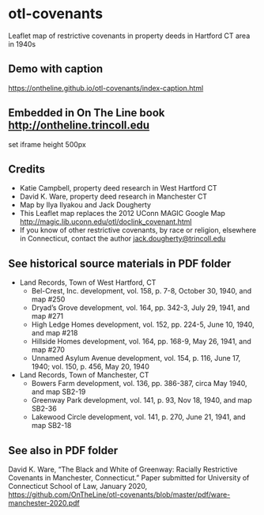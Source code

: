 # otl-covenants
Leaflet map of restrictive covenants in property deeds in Hartford CT area in 1940s

## Demo with caption
https://ontheline.github.io/otl-covenants/index-caption.html

## Embedded in On The Line book http://ontheline.trincoll.edu
set iframe height 500px

## Credits
- Katie Campbell, property deed research in West Hartford CT
- David K. Ware, property deed research in Manchester CT
- Map by Ilya Ilyakou and Jack Dougherty
- This Leaflet map replaces the 2012 UConn MAGIC Google Map http://magic.lib.uconn.edu/otl/doclink_covenant.html
- If you know of other restrictive covenants, by race or religion, elsewhere in Connecticut, contact the author [jack.dougherty@trincoll.edu](mailto:jack.dougherty@trincoll.edu)

## See historical source materials in PDF folder
- Land Records, Town of West Hartford, CT
  - Bel-Crest, Inc. development, vol. 158, p. 7-8, October 30, 1940, and map #250
  - Dryad’s Grove development, vol. 164, pp. 342-3, July 29, 1941, and map #271
  - High Ledge Homes development, vol. 152, pp. 224-5, June 10, 1940, and map #218
  - Hillside Homes development, vol. 164, pp. 168-9, May 26, 1941, and map #270
  - Unnamed Asylum Avenue development, vol. 154, p. 116, June 17, 1940; vol. 150, p. 456, May 20, 1940
- Land Records, Town of Manchester, CT
  - Bowers Farm development, vol. 136, pp. 386-387, circa May 1940, and map SB2-19
  - Greenway Park development, vol. 141, p. 93, Nov 18, 1940, and map SB2-36
  - Lakewood Circle development, vol. 141, p. 270, June 21, 1941, and map SB2-18

## See also in PDF folder
David K. Ware, “The Black and White of Greenway: Racially Restrictive Covenants in Manchester, Connecticut.” Paper submitted for University of Connecticut School of Law, January 2020, https://github.com/OnTheLine/otl-covenants/blob/master/pdf/ware-manchester-2020.pdf
